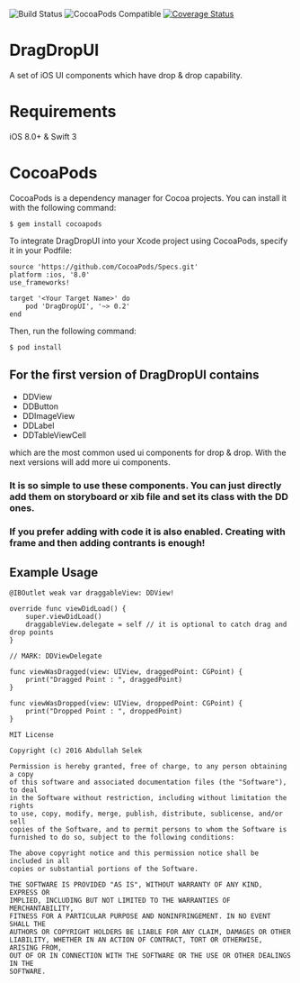 ![Build Status](https://travis-ci.org/abdullahselek/DragDropUI.svg?branch=master)
![CocoaPods Compatible](https://img.shields.io/cocoapods/v/DragDropUI.svg)
[![Coverage Status](https://coveralls.io/repos/github/abdullahselek/DragDropUI/badge.svg?branch=master)](https://coveralls.io/github/abdullahselek/DragDropUI?branch=master)

# DragDropUI
A set of iOS UI components which have drop &amp; drop capability.

# Requirements
iOS 8.0+ & Swift 3

# CocoaPods

CocoaPods is a dependency manager for Cocoa projects. You can install it with the following command:

```
$ gem install cocoapods
```

To integrate DragDropUI into your Xcode project using CocoaPods, specify it in your Podfile:

```
source 'https://github.com/CocoaPods/Specs.git'
platform :ios, '8.0'
use_frameworks!

target '<Your Target Name>' do
	pod 'DragDropUI', '~> 0.2'
end
```

Then, run the following command:

	$ pod install

## For the first version of DragDropUI contains

- DDView
- DDButton
- DDImageView
- DDLabel
- DDTableViewCell

which are the most common used ui components for drop &amp; drop. With the next versions will add more
ui components.

### It is so simple to use these components. You can just directly add them on storyboard or xib file and set its class with the DD ones.

### If you prefer adding with code it is also enabled. Creating with frame and then adding contrants is enough!

## Example Usage

```
@IBOutlet weak var draggableView: DDView!

override func viewDidLoad() {
	super.viewDidLoad()
    draggableView.delegate = self // it is optional to catch drag and drop points
}
```

```
// MARK: DDViewDelegate

func viewWasDragged(view: UIView, draggedPoint: CGPoint) {
	print("Dragged Point : ", draggedPoint)
}

func viewWasDropped(view: UIView, droppedPoint: CGPoint) {
    print("Dropped Point : ", droppedPoint)
}
```

```
MIT License

Copyright (c) 2016 Abdullah Selek

Permission is hereby granted, free of charge, to any person obtaining a copy
of this software and associated documentation files (the "Software"), to deal
in the Software without restriction, including without limitation the rights
to use, copy, modify, merge, publish, distribute, sublicense, and/or sell
copies of the Software, and to permit persons to whom the Software is
furnished to do so, subject to the following conditions:

The above copyright notice and this permission notice shall be included in all
copies or substantial portions of the Software.

THE SOFTWARE IS PROVIDED "AS IS", WITHOUT WARRANTY OF ANY KIND, EXPRESS OR
IMPLIED, INCLUDING BUT NOT LIMITED TO THE WARRANTIES OF MERCHANTABILITY,
FITNESS FOR A PARTICULAR PURPOSE AND NONINFRINGEMENT. IN NO EVENT SHALL THE
AUTHORS OR COPYRIGHT HOLDERS BE LIABLE FOR ANY CLAIM, DAMAGES OR OTHER
LIABILITY, WHETHER IN AN ACTION OF CONTRACT, TORT OR OTHERWISE, ARISING FROM,
OUT OF OR IN CONNECTION WITH THE SOFTWARE OR THE USE OR OTHER DEALINGS IN THE
SOFTWARE.
```